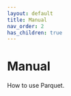 ```yaml
---
layout: default
title: Manual
nav_order: 2
has_children: true
---
```

# Manual

How to use Parquet.
